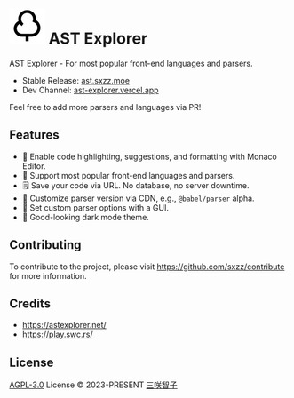 # <img src="./public/logo.svg" /> AST Explorer

AST Explorer - For most popular front-end languages and parsers.

- Stable Release: [ast.sxzz.moe](https://ast.sxzz.moe/)
- Dev Channel: [ast-explorer.vercel.app](https://ast-explorer.vercel.app/)

Feel free to add more parsers and languages via PR!

## Features

- 🦾 Enable code highlighting, suggestions, and formatting with Monaco Editor.
- 🤩 Support most popular front-end languages and parsers.
- 🗒️ Save your code via URL. No database, no server downtime.
- 🐙 Customize parser version via CDN, e.g., `@babel/parser` alpha.
- 🌈 Set custom parser options with a GUI.
- 🌚 Good-looking dark mode theme.

## Contributing

To contribute to the project, please visit https://github.com/sxzz/contribute for more information.

## Credits

- https://astexplorer.net/
- https://play.swc.rs/

## License

[AGPL-3.0](./LICENSE) License © 2023-PRESENT [三咲智子](https://github.com/sxzz)
